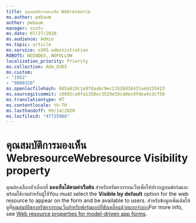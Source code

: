 ```yaml
---
title: คุณสมบัติการมองเห็น Webresource
ms.author: pebaum
author: pebaum
manager: scotv
ms.date: 07/27/2020
ms.audience: Admin
ms.topic: article
ms.service: o365-administration
ROBOTS: NOINDEX, NOFOLLOW
localization_priority: Priority
ms.collection: Adm_O365
ms.custom:
- "1952"
- "9000326"
ms.openlocfilehash: 0d5a619c1a9fdaabc9ec11b20d36431aeb235423
ms.sourcegitcommit: c6692ce0fa1358ec3529e59ca0ecdfdea4cdc759
ms.translationtype: MT
ms.contentlocale: th-TH
ms.lasthandoff: 09/14/2020
ms.locfileid: "47725966"
---
```

# <a name="webresource-visibility-property"></a><span data-ttu-id="98ef0-102">คุณสมบัติการมองเห็น Webresource</span><span class="sxs-lookup"><span data-stu-id="98ef0-102">Webresource Visibility property</span></span>

<span data-ttu-id="98ef0-103">คุณต้องเลือกตัวเลือกที่ **มองเห็นได้ตามค่าเริ่มต้น** สำหรับทรัพยากรบนเว็บเพื่อให้ปรากฏบนฟอร์มและพร้อมใช้งานสำหรับผู้ใช้</span><span class="sxs-lookup"><span data-stu-id="98ef0-103">You must select the **Visible by default** option for the web resource to appear on the form and be available to users.</span></span> <span data-ttu-id="98ef0-104">สำหรับข้อมูลเพิ่มเติมให้ดูที่[คุณสมบัติของทรัพยากรบนเว็บสำหรับฟอร์มแอปที่ขับเคลื่อนด้วยแบบจำลอง](https://docs.microsoft.com/powerapps/maker/model-driven-apps/web-resource-properties-legacy)</span><span class="sxs-lookup"><span data-stu-id="98ef0-104">For more info, see [Web resource properties for model-driven app forms](https://docs.microsoft.com/powerapps/maker/model-driven-apps/web-resource-properties-legacy).</span></span>